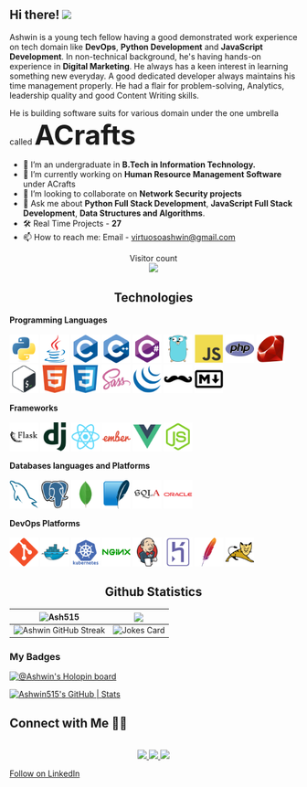 ## Hi there! <img src="https://media.giphy.com/media/hvRJCLFzcasrR4ia7z/giphy.gif" width="25px">
Ashwin is a young tech fellow having a good demonstrated work experience on tech domain like **DevOps**, **Python Development** and **JavaScript Development**. In non-technical background, he's having hands-on experience in **Digital Marketing**. He always has a keen interest in learning something new everyday. A good dedicated developer always maintains his time management properly. He had a flair for problem-solving, Analytics, leadership quality and good Content Writing skills.
<br>

He is building software suits for various domain under the one umbrella called <font size="10">**ACrafts**</font>


- 🌱 I’m an undergraduate in **B.Tech in Information Technology.**
- 🔭 I’m currently working on **Human Resource Management Software** under ACrafts 
- 👯 I’m looking to collaborate on **Network Security projects**
- 💬 Ask me about **Python Full Stack Development**, **JavaScript Full Stack Development**, **Data Structures and Algorithms**.
- 🛠 Real Time Projects - **27**
- 📫 How to reach me: Email - virtuosoashwin@gmail.com

<!--[![Ashwin's GitHub Activity Graph](https://activity-graph.herokuapp.com/graph?username=Ash515&theme=xcode)](https://git.io/Ash515)-->
<!-- <p align="center">
 <!--<img src="https://komarev.com/ghpvc/?username=Ash515" alt="Ashwin Kumar" /> 
</p> -->



<p align="center"> 
   Visitor count<br>
  <img src="https://profile-counter.glitch.me/ash515/count.svg" />
</p>


<h2 align="center"> Technologies </h2>
<p align="left">
 
**Programming Languages**<br><br>
 <img src="https://github.com/devicons/devicon/blob/v2.15.1/icons/python/python-original.svg" width='50' title='Python' alt='Python' />
 <img src="https://github.com/devicons/devicon/blob/v2.15.1/icons/java/java-original.svg" width='50' title='Java' alt='Java' />
 <img src="https://github.com/devicons/devicon/blob/v2.15.1/icons/c/c-original.svg" width='50' title='C' alt='C' />
 <img src="https://github.com/devicons/devicon/blob/v2.15.1/icons/cplusplus/cplusplus-original.svg" width='50' title='C++' alt='C++' />
 <img src="https://github.com/devicons/devicon/blob/v2.15.1/icons/csharp/csharp-original.svg" width='50' title='C#' alt='C#' />
 <img src="https://github.com/devicons/devicon/blob/v2.15.1/icons/go/go-original.svg" width='50' title='Go' alt='Go' />
 <img src="https://github.com/devicons/devicon/blob/v2.15.1/icons/javascript/javascript-original.svg" width='50' title='JavaScript' alt='JavaScript' />
 <img src="https://github.com/devicons/devicon/blob/v2.15.1/icons/php/php-original.svg" width='50' title='Php' alt='Php' />
 <img src="https://github.com/devicons/devicon/blob/v2.15.1/icons/ruby/ruby-original.svg" width='50' title='Ruby' alt='Ruby' />
 <img src="https://github.com/devicons/devicon/blob/v2.15.1/icons/bash/bash-original.svg" width='50' title='Bashscript' alt='BashScript' />
 <img src="https://github.com/devicons/devicon/blob/v2.15.1/icons/html5/html5-original.svg" width='50' title='HTML5' alt='HTML5' />
 <img src="https://github.com/devicons/devicon/blob/v2.15.1/icons/css3/css3-original.svg" width='50' title='CSS3' alt='CSS#' />
 <img src="https://github.com/devicons/devicon/blob/v2.15.1/icons/sass/sass-original.svg" width='50' title='SASS' alt='SASS' />
 <img src="https://github.com/devicons/devicon/blob/v2.15.1/icons/jquery/jquery-original.svg" width='50' title='JQuery' alt='JQuery' />
 <img src="https://github.com/devicons/devicon/blob/v2.15.1/icons/handlebars/handlebars-original.svg" width='50' title='Handlebars' alt='Handlebars' />
 <img src="https://github.com/devicons/devicon/blob/v2.15.1/icons/markdown/markdown-original.svg" width='50' title='JQuery' alt='JQuery' />
 

 **Frameworks**<br><br>
  <img src="https://github.com/devicons/devicon/blob/v2.15.1/icons/flask/flask-original-wordmark.svg" width='50' title='Flask' alt='Flask' />
  <img src="https://github.com/devicons/devicon/blob/v2.15.1/icons/django/django-plain.svg" width='50' title='JQuery' alt='JQuery' />
  <img src="https://github.com/devicons/devicon/blob/v2.15.1/icons/react/react-original.svg" width='50' title='ReactJs' alt='ReactJS' />
  <img src="https://github.com/devicons/devicon/blob/v2.15.1/icons/ember/ember-original-wordmark.svg" width='50' title='Ember JS' alt='Ember JS' />
  <img src="https://github.com/devicons/devicon/blob/v2.15.1/icons/vuejs/vuejs-original.svg" width='50' title='Vue' alt='Vue' />
  <img src="https://github.com/devicons/devicon/blob/v2.15.1/icons/nodejs/nodejs-original.svg" width='50' title='Nodejs' alt='Nodejs' />
  
 **Databases languages and Platforms** <br><br>
 <img src="https://github.com/devicons/devicon/blob/v2.15.1/icons/mysql/mysql-original.svg" width='50' title='MySql' alt='MySql' />
 <img src="https://github.com/devicons/devicon/blob/v2.15.1/icons/postgresql/postgresql-original.svg" width='50' title='Postgresql' alt='Postgresql' />
 <img src="https://github.com/devicons/devicon/blob/v2.15.1/icons/mongodb/mongodb-original.svg" width='50' title='MongoDB' alt='MongoDB' />
 <img src="https://github.com/devicons/devicon/blob/v2.15.1/icons/sqlite/sqlite-original.svg" width='50' title='SQlite' alt='SQlite' />
 <img src="https://github.com/devicons/devicon/blob/v2.15.1/icons/sqlalchemy/sqlalchemy-original.svg" width='50' title='SQLAlchemy' alt='SQLAlchemy' />
 <img src="https://github.com/devicons/devicon/blob/v2.15.1/icons/oracle/oracle-original.svg" width='50' title='Oracle' alt='Oracle' />
 
 
 **DevOps Platforms** <br><br>
 <img src="https://github.com/devicons/devicon/blob/v2.15.1/icons/git/git-original.svg" width='50' title='Git' alt='Git' />
 <img src="https://github.com/devicons/devicon/blob/v2.15.1/icons/docker/docker-original.svg" width='50' title='Docker' alt='Docker' />
 <img src="https://github.com/devicons/devicon/blob/v2.15.1/icons/kubernetes/kubernetes-plain-wordmark.svg" width='50' title='Kubernetes' alt='Kubernetes' />
 <img src="https://github.com/devicons/devicon/blob/v2.15.1/icons/nginx/nginx-original.svg" width='50' title='NGinx' alt='NGinx' />
 <img src="https://github.com/devicons/devicon/blob/v2.15.1/icons/jenkins/jenkins-original.svg" width='50' title='Jenkins' alt='Jenkins' />
 <img src="https://github.com/devicons/devicon/blob/v2.15.1/icons/heroku/heroku-original.svg" width='50' title='Heroku' alt='Heroku' />
 <img src="https://github.com/devicons/devicon/blob/v2.15.1/icons/apache/apache-original.svg" width='50' title='Apache' alt='Apache' />
 <img src="https://github.com/devicons/devicon/blob/v2.15.1/icons/tomcat/tomcat-original.svg" width='50' title='Tomcat' alt='tomcat' />
 </p>

<h2 align="center"> Github Statistics </h2>


| <img src="https://github-readme-stats-sigma-five.vercel.app/api?username=Ash515&layout=compact&hide=html&theme=jolly" alt="Ash515" />| <img align="center" src="https://github-readme-stats-sigma-five.vercel.app/api/top-langs/?username=Ash515&layout=compact&bg_color=45,000000,333333&title_color=00ff00&text_color=FFFFFF&count_private=true" /> |
| --- | --- |
| ![Ashwin GitHub Streak](https://github-readme-streak-stats.herokuapp.com/?user=Ash515) | ![Jokes Card](https://readme-jokes.vercel.app/api) |


### My Badges

[![@Ashwin's Holopin board](https://holopin.me/ashwin515)](https://holopin.io/@ashwin515)

[![Ashwin515's GitHub | Stats](https://stats.quine.sh/Ashwin515/github?theme=dark)](https://quine.sh)
## Connect with Me 🤝🏻

<p align="center"><br/>
   <a href="https://www.linkedin.com/in/ashwinkumarramasamy/">
    <img src="https://img.shields.io/badge/linkedin-Ashwin-blue">
  </a>
  <a href="https://ashwinkumarramaswamy.netlify.app">
    <img src="https://img.shields.io/badge/Website-Ashwin Kumar R_-red">
  </a>
 <a href="https://theyoungtech.medium.com/">
    <img src="https://img.shields.io/badge/Blogs-TheYoungTech_-magenta">
  </a>
  
  
     
<a class="libutton" href="https://www.linkedin.com/comm/mynetwork/discovery-see-all?usecase=PEOPLE_FOLLOWS&followMember=ashwinkumarramasamy" target="_blank">Follow on LinkedIn</a>
</p>


